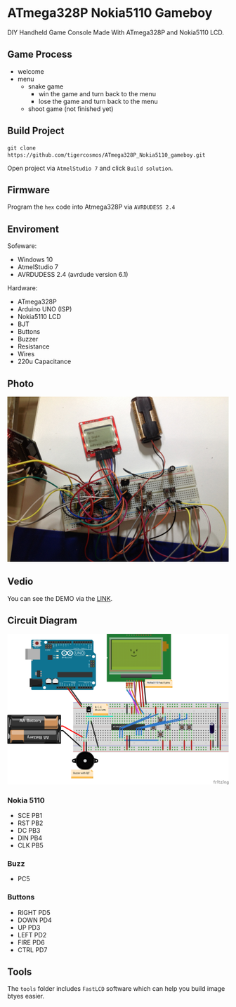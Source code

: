 # ATmega328P Nokia5110 Gameboy
DIY Handheld Game Console Made With ATmega328P and Nokia5110 LCD.

## Game Process
- welcome
- menu
    - snake game
        - win the game and turn back to the menu
        - lose the game and turn back to the menu
    - shoot game (not finished yet)

## Build Project
```
git clone https://github.com/tigercosmos/ATmega328P_Nokia5110_gameboy.git
```
Open project via `AtmelStudio 7` and click `Build solution`.

## Firmware
Program the `hex` code into Atmega328P via `AVRDUDESS 2.4`

## Enviroment
Sofeware: 
- Windows 10
- AtmelStudio 7
- AVRDUDESS 2.4 (avrdude version 6.1)

Hardware:
- ATmega328P
- Arduino UNO (ISP)
- Nokia5110 LCD
- BJT
- Buttons
- Buzzer
- Resistance
- Wires
- 220u Capacitance

## Photo 
![](https://github.com/tigercosmos/ATmega328P_Nokia5110_gameboy/raw/master/assets/device.jpg)

## Vedio 
You can see the DEMO via the [LINK](https://www.dropbox.com/s/jr5x41fuszlm30k/ATmega328P_Nokia5110_gameboy.mov?dl=0).

## Circuit Diagram
![](https://raw.githubusercontent.com/tigercosmos/ATmega328P_Nokia5110_gameboy/master/assets/circuit_diagram.png)
### Nokia 5110
- SCE PB1
- RST PB2
- DC PB3
- DIN PB4
- CLK PB5
### Buzz
- PC5
### Buttons
- RIGHT PD5
- DOWN PD4
- UP PD3
- LEFT PD2
- FIRE PD6
- CTRL PD7

## Tools
The `tools` folder includes `FastLCD` software which can help you build image btyes easier.